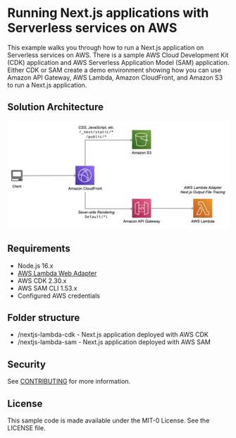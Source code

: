 # Running Next.js applications with Serverless services on AWS

This example walks you through how to run a Next.js application on Serverless services on AWS. There is a sample AWS Cloud Development Kit (CDK) application and AWS Serverless Application Model (SAM) application. Either CDK or SAM create a demo environment showing how you can use Amazon API Gateway, AWS Lambda, Amazon CloudFront, and Amazon S3 to run a Next.js application.

## Solution Architecture
![Next.js Serverless Architecture](nextjs-serverless-architecture.png)

## Requirements
- Node.js 16.x
- [AWS Lambda Web Adapter](https://github.com/awslabs/aws-lambda-web-adapter)
- AWS CDK 2.30.x
- AWS SAM CLI 1.53.x
- Configured AWS credentials

## Folder structure
- /nextjs-lambda-cdk - Next.js application deployed with AWS CDK
- /nextjs-lambda-sam - Next.js application deployed with AWS SAM

## Security
See [CONTRIBUTING](CONTRIBUTING.md#security-issue-notifications) for more information.

## License
This sample code is made available under the MIT-0 License. See the LICENSE file.
